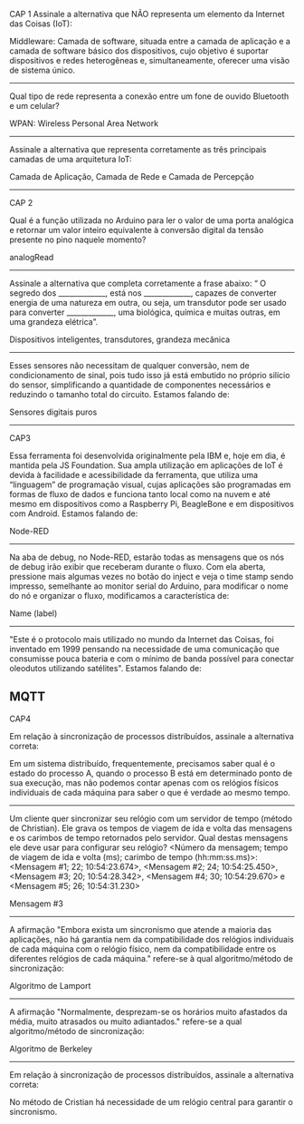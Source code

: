 CAP 1
Assinale a alternativa que NÃO representa um elemento da Internet das Coisas (IoT):

Middleware: Camada de software, situada entre a camada de aplicação e a camada de software básico dos dispositivos, cujo objetivo é suportar dispositivos e redes heterogêneas e, simultaneamente, oferecer uma visão de sistema único.

---

Qual tipo de rede representa a conexão entre um fone de ouvido Bluetooth e um celular?

WPAN: Wireless Personal Area Network

---

Assinale a alternativa que representa corretamente as três principais camadas de uma arquitetura IoT:

Camada de Aplicação, Camada de Rede e Camada de Percepção

--------------------------------------------------
CAP 2

Qual é a função utilizada no Arduino para ler o valor de uma porta analógica e retornar um valor inteiro equivalente à conversão digital da tensão presente no pino naquele momento?

analogRead

---

Assinale a alternativa que completa corretamente a frase abaixo: “ O segredo dos _____________, está nos _____________, capazes de converter energia de uma natureza em outra, ou seja, um transdutor pode ser usado para converter _____________, uma biológica, química e muitas outras, em uma grandeza elétrica”.

Dispositivos inteligentes, transdutores, grandeza mecânica

---
Esses sensores não necessitam de qualquer conversão, nem de condicionamento de sinal, pois tudo isso já está embutido no próprio silício do sensor, simplificando a quantidade de componentes necessários e reduzindo o tamanho total do circuito. Estamos falando de:  

Sensores digitais puros

--------------------------------------------------
CAP3

Essa ferramenta foi desenvolvida originalmente pela IBM e, hoje em dia, é mantida pela JS Foundation. Sua ampla utilização em aplicações de IoT é devida à facilidade e acessibilidade da ferramenta, que utiliza uma “linguagem” de programação visual, cujas aplicações são programadas em formas de fluxo de dados e funciona tanto local como na nuvem e até mesmo em dispositivos como a Raspberry Pi, BeagleBone e em dispositivos com Android. Estamos falando de:

Node-RED

---

Na aba de debug, no Node-RED, estarão todas as mensagens que os nós de debug irão exibir que receberam durante o fluxo. Com ela aberta, pressione mais algumas vezes no botão do inject e veja o time stamp sendo impresso, semelhante ao monitor serial do Arduino, para modificar o nome do nó e organizar o fluxo, modificamos a característica de:

Name (label)

---

"Este é o protocolo mais utilizado no mundo da Internet das Coisas, foi inventado em 1999 pensando na necessidade de uma comunicação que consumisse pouca bateria e com o mínimo de banda possível para conectar oleodutos utilizando satélites". Estamos falando de:

MQTT
--------------------------------------------------
CAP4

Em relação à sincronização de processos distribuídos, assinale a alternativa correta:

Em um sistema distribuído, frequentemente, precisamos saber qual é o estado do processo A, quando o processo B está em determinado ponto de sua execução, mas não podemos contar apenas com os relógios físicos individuais de cada máquina para saber o que é verdade ao mesmo tempo.
              

---

Um cliente quer sincronizar seu relógio com um servidor de tempo (método de Christian). Ele grava os tempos de viagem de ida e volta das mensagens e os carimbos de tempo retornados pelo servidor. Qual destas mensagens ele deve usar para configurar seu relógio? <Número da mensagem; tempo de viagem de ida e volta (ms); carimbo de tempo (hh:mm:ss.ms)>: <Mensagem #1; 22; 10:54:23.674>, <Mensagem #2; 24; 10:54:25.450>, <Mensagem #3; 20; 10:54:28.342>, <Mensagem #4; 30; 10:54:29.670> e <Mensagem #5; 26; 10:54:31.230>

Mensagem #3

---

A afirmação "Embora exista um sincronismo que atende a maioria das aplicações, não há garantia nem da compatibilidade dos relógios individuais de cada máquina com o relógio físico, nem da compatibilidade entre os diferentes relógios de cada máquina." refere-se à qual algoritmo/método de sincronização:

Algoritmo de Lamport

---

A afirmação "Normalmente, desprezam-se os horários muito afastados da média, muito atrasados ou muito adiantados." refere-se a qual algoritmo/método de sincronização:

Algoritmo de Berkeley

---

Em relação à sincronização de processos distribuídos, assinale a alternativa correta:

No método de Cristian há necessidade de um relógio central para garantir o sincronismo.
              
